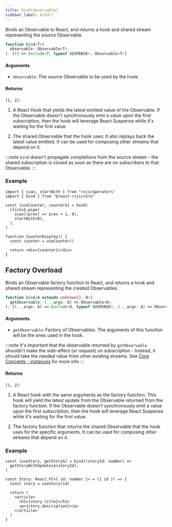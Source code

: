 ```yaml
---
title: bind(observable)
sidebar_label: bind()
---
```


Binds an Observable to React, and returns a hook and shared stream representing the source Observable.

```ts
function bind<T>(
  observable: Observable<T>,
): [() => Exclude<T, typeof SUSPENSE>, Observable<T>]
```

#### Arguments

- `observable`: The source Observable to be used by the hook.

#### Returns

`[1, 2]`:

1. A React Hook that yields the latest emitted value of the Observable. If the
   Observable doesn't synchronously emit a value upon the first subscription, then
   the hook will leverage React Suspense while it's waiting for the first value.

2. The shared Observable that the hook uses: It also replays back the latest
   value emitted. It can be used for composing other streams that depend on it.

:::note
`bind` doesn't propagate completions from the source stream - the shared
subscription is closed as soon as there are no subscribers to that Observable.
:::

### Example

```tsx
import { scan, startWith } from "rxjs/operators"
import { bind } from "@react-rxjs/core"

const [useCounter, counter$] = bind(
  clicks$.pipe(
    scan((prev) => prev + 1, 0),
    startWith(0),
  ),
)

function CounterDisplay() {
  const counter = useCounter()

  return <div>{counter}</div>
}
```

## Factory Overload

Binds an Observable factory function to React, and returns a hook and shared stream representing the created Observables.

```ts
function bind<A extends unknown[], O>(
  getObservable: (...args: A) => Observable<O>,
): [(...args: A) => Exclude<O, typeof SUSPENSE>, (...args: A) => Observable<O>]
```

#### Arguments

- `getObservable`: Factory of Observables. The arguments of this function
  will be the ones used in the hook.

:::note
It's important that the observable returned by `getObservable` shouldn't make the side-effect (or request) on subscription - Instead, it should take the needed value from other existing streams. See [Core Concepts - instances](core-concepts.md#instances) for more info
:::

#### Returns

`[1, 2]`:

1. A React hook with the same arguments as the factory function. This hook
   will yield the latest update from the Observable returned from the factory function.
   If the Observable doesn't synchronously emit a value upon the first subscription, then
   the hook will leverage React Suspense while it's waiting for the first value.

2. The factory function that returns the shared Observable that the hook uses
   for the specific arguments. It can be used for composing other streams that depend on it.

### Example

```tsx
const [useStory, getStory$] = bind((storyId: number) =>
  getStoryWithUpdates$(storyId),
)

const Story: React.FC<{ id: number }> = ({ id }) => {
  const story = useStory(id)

  return (
    <article>
      <h1>{story.title}</h1>
      <p>{story.description}</p>
    </article>
  )
}
```
